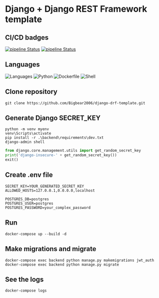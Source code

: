 # Django + Django REST Framework template

## CI/CD badges
[![pipeline Status](https://github.com/Bigbear2006/django-drf-template/actions/workflows/check.yml/badge.svg)](https://github.com/Bigbear2006/django-drf-template/actions/workflows/check.yml/badge.svg)
[![pipeline Status](https://github.com/Bigbear2006/django-drf-template/actions/workflows/deploy.yml/badge.svg)](https://github.com/Bigbear2006/django-drf-template/actions/workflows/deploy.yml/badge.svg)

## Languages
![Languages](https://img.shields.io/badge/Languages-3-blue?logo=github)
![Python](https://img.shields.io/badge/Python-3.11-FFD343?logo=python&logoColor=blue)
![Dockerfile](https://img.shields.io/badge/Dockerfile-Docker-2496ED?logo=docker&logoColor=white)
![Shell](https://img.shields.io/badge/Shell-Script-4EAA25?logo=shell&logoColor=white)

## Clone repository
`git clone https://github.com/Bigbear2006/django-drf-template.git`

## Generate Django SECRET_KEY
```shell
python -m venv myenv
venv\Scripts\activate
pip install -r .\backend\requirements\dev.txt
django-admin shell
```

```python
from django.core.management.utils import get_random_secret_key
print('django-insecure-' + get_random_secret_key())
exit()
```

## Create .env file
```
SECRET_KEY=YOUR_GENERATED_SECRET_KEY
ALLOWED_HOSTS=127.0.0.1,0.0.0.0,localhost

POSTGRES_DB=postgres
POSTGRES_USER=postgres
POSTGRES_PASSWORD=your_complex_password
```

## Run
`docker-compose up --build -d`

## Make migrations and migrate
```shell
docker-compose exec backend python manage.py makemigrations jwt_auth
docker-compose exec backend python manage.py migrate
```

## See the logs
`docker-compose logs`